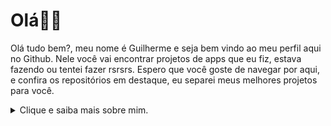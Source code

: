 
# Olá👋🏻

Olá tudo bem?, meu nome é Guilherme e seja bem vindo ao meu perfil aqui no Github. Nele você vai encontrar projetos de apps que eu fiz, estava fazendo ou tentei fazer rsrsrs. Espero que você goste de navegar por aqui, e confira os repositórios em destaque, eu separei meus melhores projetos para você.

<details><summary>Clique e saiba mais sobre mim.</summary>

## 👨🏻‍💻Tecnologias trabalhas
Já estudei diversas tecnologias, olha a lista das que eu me lembro:

- Javascript (médio)
  - NodeJS
  - Expo (React Native)
  - CLI
  - ReactDOM
  - Firebase
  - PWA (Service Workers)
- CSS (básico)
  - Grid e Flex Layout
- HTML 
- APIs
  - Gmail
  - Google Calendar
  - YouTube
  - GitHub
  - Agorithmia
  - Deezer
  - Vagalume
- OAuth com GitHub e Google
- Heroku
- Publicar pacotes no NPM
- Travis CI
- Github Actions e Pages
- Netlify
- SQL (basicão)
- Java (Basicão)

## 👨🏻Sobre mim
Sou um menino do interior apaixonado por tecnologia e desenvolvimento de software, comecei com 15 anos, na linguagem Python porém a minha vontade era criar apps para Android, aí eu conheci o DroidScript, nele tive meu contato com o Javascript, a linguagem que hoje mora no meu coração (enquanto eu não tenho uma mulher para amar, é claro).
Meus conhecimentos em programação começaram no YouTube vendo vídeos, de canais como Curso Em Vídeo, e lendo sites da web. Porém com 17 anos no meio de uma pandemia mundial, conclui um curso de Assistente de Desenvolvimento de Sistemas do Novotec Virtual. Nesse curso EAD tive algumas aulas de banco de dados e Java.
Para mim o mais legal da programação é que com esses conhecimentos consigo resolver problemas comuns do meu dia a dia.

## ✨Ídolos da TI
Pessoas que gostou muiiito na área da TI:

- Filipe Deschamps: Cara, só tem uma palavra para definir ele: delicinha rsrsrs.
- Diego Fernandes: Um baita de um professor porreta, e vários dos meus conhecimentos de javascript devo a ele, muito obrigado.
- Gabriel e Vanessa: São duas pessoas fantástica que compartilham bastante conhecimento desse mundo da programação.
- Gustavo Guanabara: O grande mestre. Com ele aprendi um pouco sobre python pois não tive como terminar o curso GRATUITO e COMPLETO dele.

## 🛰️Minhas redes sociais
- [Facebook](https://facebook.com/gsbenevides2)
- [Instagram](https://instagram.com/gsbenevides2)
- [Twitter](https://twitter.com/gsbenevides2)
- [LinkedIn](https://linkedIn.com/gsbenevides2)
</details>
<!--stackedit_data:
eyJoaXN0b3J5IjpbNzc3MDg2MDAxLDE4NDI4Mjc5ODUsLTE0OT
M1MDkwNzBdfQ==
-->